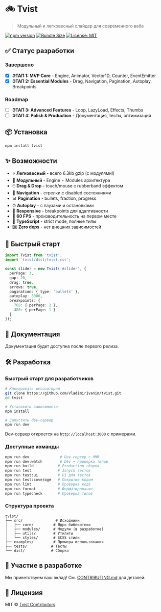 # 🚲 Tvist

> Модульный и легковесный слайдер для современного веба

[![npm version](https://img.shields.io/npm/v/tvist.svg)](https://www.npmjs.com/package/tvist)
[![Bundle Size](https://img.shields.io/bundlephobia/minzip/tvist)](https://bundlephobia.com/package/tvist)
[![License: MIT](https://img.shields.io/badge/License-MIT-blue.svg)](LICENSE)

## ✅ Статус разработки

### Завершено

- [x] **ЭТАП 1: MVP Core** - Engine, Animator, Vector1D, Counter, EventEmitter
- [x] **ЭТАП 2: Essential Modules** - Drag, Navigation, Pagination, Autoplay, Breakpoints

### Roadmap

- [ ] **ЭТАП 3: Advanced Features** - Loop, LazyLoad, Effects, Thumbs
- [ ] **ЭТАП 4: Polish & Production** - Документация, тесты, оптимизация

## 📦 Установка

```bash
npm install tvist
```

## ✨ Возможности

- ⚡ **Легковесный** - всего 6.3kb gzip (с модулями!)
- 🎯 **Модульный** - Engine + Modules архитектура
- 🖱️ **Drag & Drop** - touch/mouse с rubberband эффектом
- 🎨 **Navigation** - стрелки с disabled состояниями
- 📊 **Pagination** - bullets, fraction, progress
- ⏰ **Autoplay** - с паузами и остановками
- 📱 **Responsive** - breakpoints для адаптивности
- 🚀 **60 FPS** - производительность на первом месте
- 💎 **TypeScript** - strict mode, полные типы
- 0️⃣ **Zero deps** - нет внешних зависимостей

## 🚀 Быстрый старт

```typescript
import Tvist from 'tvist';
import 'tvist/dist/tvist.css';

const slider = new Tvist('#slider', {
  perPage: 3,
  gap: 20,
  drag: true,
  arrows: true,
  pagination: { type: 'bullets' },
  autoplay: 3000,
  breakpoints: {
    768: { perPage: 2 },
    480: { perPage: 1 }
  }
});
```

## 📖 Документация

Документация будет доступна после первого релиза.

## 🛠️ Разработка

### Быстрый старт для разработчиков

```bash
# Клонировать репозиторий
git clone https://github.com/VladimirIvanin/tvist.git
cd tvist

# Установить зависимости
npm install

# Запустить dev-сервер
npm run dev
```

Dev-сервер откроется на `http://localhost:3000` с примерами.

### Доступные команды

```bash
npm run dev              # Dev-сервер с HMR
npm run dev:watch        # Dev + проверка типов
npm run build           # Production сборка
npm run test            # Запуск тестов
npm run test:ui         # UI для тестов
npm run test:coverage   # Покрытие кодом
npm run lint            # Проверка кода
npm run format          # Форматирование
npm run typecheck       # Проверка типов
```

### Структура проекта

```
tvist/
├── src/               # Исходники
│   ├── core/         # Ядро библиотеки
│   ├── modules/      # Модули (в разработке)
│   ├── utils/        # Утилиты
│   └── styles/       # SCSS стили
├── examples/         # Примеры использования
├── tests/           # Тесты
└── dist/            # Сборка
```

## 🤝 Участие в разработке

Мы приветствуем ваш вклад! См. [CONTRIBUTING.md](CONTRIBUTING.md) для деталей.

## 📄 Лицензия

MIT © [Tvist Contributors](LICENSE)

